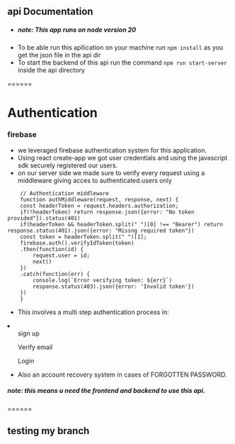 ## api Documentation


* <h5>note: This app runs on  node version 20</h5>
* To be able run this apllication on your machine run `npm install` as you get the json file in the api dir
* To start the backend of this api run the command `npm run start-server` inside the api directory



======
<h1>Authentication</h1>

<h3>firebase</h3>

* we leveraged firebase authentication system for this application.
* Using react create-app we got user credentials and using the javascript sdk securely registered our users.
* on our server side we made sure to verify every request using a middleware giving acces to authenticated.users only 

```
    // Authentication middleware
    function authMiddleware(request, response, next) {
    const headerToken = request.headers.authorization;
    if(!headerToken) return response.json({error: "No token provided"}).status(401)
    if(headerToken && headerToken.split(" ")[0] !== "Bearer") return response.status(401).json({error: "Missng required token"})
    const token = headerToken.split(" ")[1];
    firebase.auth().verifyIdToken(token)
    .then(function(id) {
        request.user = id;
        next()
    })
    .catch(function(err) {
        console.log(`Error verifying token: ${err}`)
        response.status(403).json({error: 'Invalid token'})
    })
    }

```

* This involves a multi step authentication process in:
<li>
<ol>sign up</ol>
<ol>Verify email</ol>
<ol>Login</ol>
</li> 

* Also an account recovery system in cases of FORGOTTEN PASSWORD.
<h5>note: this means u need the frontend and backend to use this api.</h5>


======
## testing my branch
